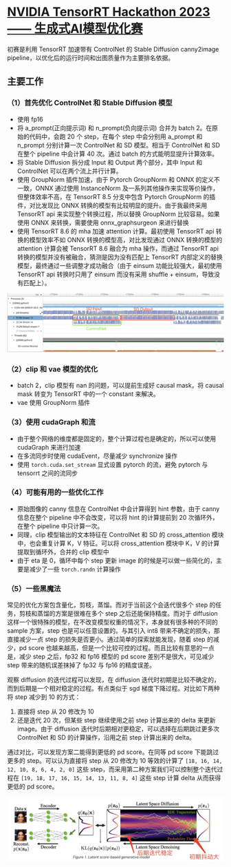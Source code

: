 # [NVIDIA TensorRT Hackathon 2023 —— 生成式AI模型优化赛](https://tianchi.aliyun.com/competition/entrance/532108/information)

初赛是利用 TensorRT 加速带有 ControlNet 的 Stable Diffusion canny2image pipeline，以优化后的运行时间和出图质量作为主要排名依据。

## 主要工作

### （1）首先优化 ControlNet 和 Stable Diffusion 模型
- 使用 fp16
- 将 a_prompt(正向提示词) 和 n_prompt(负向提示词) 合并为 batch 2。在原始的代码中，会跑 20 个 step，在每个 step 中会分别用 a_prompt 和 n_prompt 分别计算一次 ControlNet 和 SD 模型。相当于 ControlNet 和 SD 在整个 pipeline 中会计算 40 次。通过 batch 的方式能明显提升计算效率。
- 将 Stable Diffusion 拆分成 Input 和 Output 两个部分，其中 Input 和 ControlNet 可以在两个流上并行计算。
- 使用 GroupNorm 插件加速，由于 Pytorch GroupNorm 和 ONNX 的定义不一致，ONNX 通过使用 InstanceNorm 及一系列其他操作来实现等价操作，但整体效率不高，在 TensorRT 8.5 分支中包含 Pytorch GroupNorm 的插件，对比发现比 ONNX 转换的模型有比较明显的提升。由于我最终采用 TensorRT api 来实现整个转换过程，所以替换 GroupNorm 比较容易。如果使用 ONNX 来转换，需要使用 onnx_graphsurgeon 来进行替换
- 使用 TensorRT 8.6 的 mha 加速 attention 计算。最初使用 TensorRT api 转换的模型效率不如 ONNX 转换的模型高，对比发现通过 ONNX 转换的模型的 attention 计算会被 TensorRT 8.6 融合为 mha 操作，而通过 TensorRT api 转换的模型并没有被融合，猜测是因为没有匹配上 TensorRT 内部定义的替换模型，最终通过一些调整才成功融合（由于 einsum 功能比较强大，最初使用 TensorRT api 转换时只用了 einsum 而没有采用 shuffle + einsum，导致没有匹配上）。

![多流并行](./docs/stream.png)

### （2）clip 和 vae 模型的优化
- batch 2，clip 模型有 nan 的问题，可以提前生成好 causal mask，将 causal mask 转变为 TensorRT 中的一个 constant 来解决。
- vae 使用 GroupNorm 插件

### （3）使用 cudaGraph 和流
- 由于整个网络的维度都是固定的，整个计算过程也是确定的，所以可以使用 cudaGraph 来进行加速
- 在多流同步时使用 cudaEvent，尽量减少 synchronize 操作
- 使用 ```torch.cuda.set_stream``` 显式设置 pytorch 的流，避免 pytorch 与 tensorrt 之间的流同步

### （4）可能有用的一些优化工作
- 原始图像的 canny 信息在 ControlNet 中会计算得到 hint 参数，由于 canny 信息在整个 pipeline 中不会改变，可以将 hint 的计算提前到 20 次循环外，在整个 pipeline 中只计算一次。
- 同理，clip 模型输出的文本特征在 ControlNet 和 SD 的 cross_attention 模块中，也会重复计算 K，V 特征。可以将 cross_attention 模块中 K，V 的计算提取到循环外，合并的 clip 模型中
- 由于 eta 是 0，循环中每个 step 更新 image 的时候是可以做一些简化的，主要是减少了一些 ```torch.randn``` 计算操作

### （5）一些黑魔法
常见的优化方案包含量化，剪枝，蒸馏。而对于当前这个会迭代很多个 step 的任务，剪枝和蒸馏的方案是很难在多个 step 之后还能保持精度。而对于 diffusion 这样一个很特殊的模型，在不改变模型权重的情况下，本身就有很多种的不同的 sample 方案，step 也是可以任意设置的。与其引入 int8 带来不确定的损失，那直接减少一点 step 的损失是否更小。通过简单的探索就能发现，随着 step 的减少，pd score 也越来越高，但是一个比较可控的过程。而且比较有意思的一点是，减少 step 之后，fp32 和 fp16 模型的 pd score 差别不是很大，可见减少 step 带来的随机误差抹掉了 fp32 与 fp16 的精度误差。

观察 diffusion 的迭代过程可以发现，在 diffusion 迭代时初期是比较不确定的，而到后期是一个相对稳定的过程。有点类似于 sgd 梯度下降过程。对比如下两种将 step 减少到 10 的方式：

1. 直接将 step 从 20 修改为 10
2. 还是迭代 20 次，但某些 step 继续使用之前 step 计算出来的 delta 来更新 image。由于 diffusion 迭代时后期相对更稳定，可以选择在后期跳过更多次 ControlNet 和 SD 的计算操作，沿用之前 step 计算出来的 delta。

通过对比，可以发现方案二能得到更低的 pd score。在同等 pd score 下能跳过更多的 step。可以认为直接将 step 从 20 修改为 10 等效的计算了 ```[18, 16, 14, 12, 10, 8, 6, 4, 2, 0]``` 这些 step，而采用第二种方案我们可以控制整个迭代过程在 ```[19, 18, 17, 16, 15, 14, 13, 11, 8, 4]``` 这些 step 计算 delta 从而获得更低的 pd score。

![diffusion 迭代](./docs/diffusion.jpg)